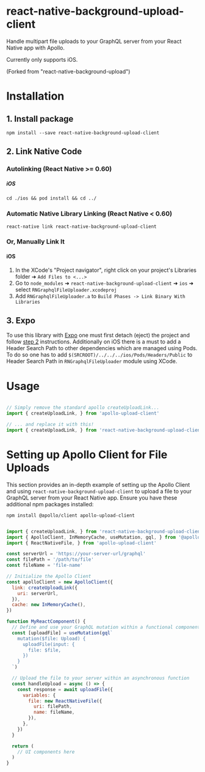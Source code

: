 # react-native-background-upload-client
Handle multipart file uploads to your GraphQL server from your React Native app with Apollo.

Currently only supports iOS.

(Forked from "react-native-background-upload")

# Installation

## 1. Install package

`npm install --save react-native-background-upload-client`

## 2. Link Native Code

### Autolinking (React Native >= 0.60)

##### iOS

`cd ./ios && pod install && cd ../`

### Automatic Native Library Linking (React Native < 0.60)

`react-native link react-native-background-upload-client`

### Or, Manually Link It

#### iOS

1. In the XCode's "Project navigator", right click on your project's Libraries folder ➜ `Add Files to <...>`
2. Go to `node_modules` ➜ `react-native-background-upload-client` ➜ `ios` ➜ select `RNGraphqlFileUploader.xcodeproj`
3. Add `RNGraphqlFileUploader.a` to `Build Phases -> Link Binary With Libraries`

## 3. Expo

To use this library with [Expo](https://expo.io) one must first detach (eject) the project and follow [step 2](#2-link-native-code) instructions. Additionally on iOS there is a must to add a Header Search Path to other dependencies which are managed using Pods. To do so one has to add `$(SRCROOT)/../../../ios/Pods/Headers/Public` to Header Search Path in `RNGraphqlFileUploader` module using XCode.

# Usage

```js

// Simply remove the standard apollo createUploadLink...
import { createUploadLink, } from 'apollo-upload-client'

// ... and replace it with this!
import { createUploadLink, } from 'react-native-background-upload-client'

```

# Setting up Apollo Client for File Uploads

This section provides an in-depth example of setting up the Apollo Client and using `react-native-background-upload-client` to upload a file to your GraphQL server from your React Native app. Ensure you have these additional npm packages installed:

`npm install @apollo/client apollo-upload-client`

```js

import { createUploadLink, } from 'react-native-background-upload-client'
import { ApolloClient, InMemoryCache, useMutation, gql, } from '@apollo/client'
import { ReactNativeFile, } from 'apollo-upload-client'

const serverUrl = 'https://your-server-url/graphql'
const filePath = '/path/to/file'
const fileName = 'file-name'

// Initialize the Apollo Client
const apolloClient = new ApolloClient({
  link: createUploadLink({
    uri: serverUrl,
  }),
  cache: new InMemoryCache(),
})

function MyReactComponent() {
  // Define and use your GraphQL mutation within a functional component
  const [uploadFile] = useMutation(gql`
    mutation($file: Upload) {
      uploadFile(input: {
        file: $file,
      })
    }
  `)

  // Upload the file to your server within an asynchronous function
  const handleUpload = async () => {
    const response = await uploadFile({
      variables: {
        file: new ReactNativeFile({
          uri: filePath,
          name: fileName,
        }),
      },
    })
  }

  return (
    // UI components here
  )
}

```
